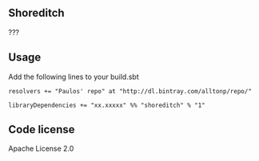 Shoreditch
----------
???


Usage
-----
Add the following lines to your build.sbt

    resolvers += "Paulos' repo" at "http://dl.bintray.com/alltonp/repo/"

    libraryDependencies += "xx.xxxxx" %% "shoreditch" % "1"


Code license
------------
Apache License 2.0
